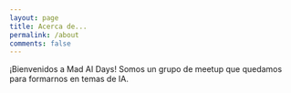 ```yaml
---
layout: page
title: Acerca de...
permalink: /about
comments: false
---
```


¡Bienvenidos a Mad AI Days! Somos un grupo de meetup que quedamos para formarnos en temas de IA.
